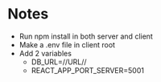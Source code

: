 <h1>Notes</h1>
<ul>
  <li>Run npm install in both server and client</li>
  <li>Make a .env file in client root</li>
  <li>Add 2 variables <ul>
  <li>DB_URL=//URL//</li>
  <li>REACT_APP_PORT_SERVER=5001</li></ul></li>
</ul>

